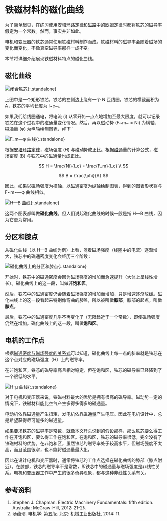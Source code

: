 # 铁磁材料的磁化曲线

为了简单起见，在[练习]使用[安培环路定律]和[磁路中的欧姆定律]时都将铁芯的磁导率假定为一个常数。然而，事实并非如此。

电机和变压器的铁芯通常使用铁磁材料制作而成。铁磁材料的磁导率会随着磁场的变化而变化，不像真空磁导率那样一成不变。

本节将详细介绍展现铁磁材料特点的磁化曲线。

## 磁化曲线

![闭合铁芯](https://pic3.zhimg.com/v2-7ca0ba2d9bf7873447bbccdecc152034_1440w.jpg "闭合铁芯"){:.standalone}

上图中是一个矩形铁芯，铁芯的左侧边上绕有一个 N 匝线圈。铁芯的横截面积为 A，铁芯的平均长度为 l~c~。

如果我们给线圈通电，将电流 (i) 从零开始一点点地增加至最大限度，就可以记录铁芯在这个过程中的磁通量变化情况。然后，再以磁动势 (F~m~ \= Ni) 为横轴、磁通量 (φ) 为纵轴绘制图表，如下：

![F_m—φ 曲线](https://pic3.zhimg.com/v2-a9cf11c4256476671ac68282629f6c86_1440w.jpg "F_m—φ曲线"){:.standalone}

根据[安培环路定律]，磁场强度 (H) 与磁动势成正比。根据[磁通量]的计算公式，磁场密度 (B) 与铁芯中的磁通量也成正比。

$$
H = \frac{Ni}{l_c} = \frac{F_m}{l_c} \\
$$

$$
B = \frac{\phi}{A}
$$

因此，如果以磁场强度为横轴、以磁通密度为纵轴绘制图表，得到的图表形状将与 F~m~—φ 曲线相似。

![H—B 曲线](https://pic2.zhimg.com/v2-f9caa6e86c099ff7079c8b05277a7f71_1440w.jpg "H—B曲线"){:.standalone}

这两个图表都叫做**磁化曲线**。但人们说起磁化曲线的时候一般是指 H—B 曲线，因为它更为常用。

## 分区和膝点

从磁化曲线（以 H—B 曲线为例）上看，随着磁场强度（线圈中的电流）逐渐增大，铁芯中的磁通密度变化会经历三个阶段：

![磁化曲线上的分区和膝点](https://pica.zhimg.com/v2-18c861939dc885ea0630eab765d29a8e_1440w.jpg "磁化曲线上的分区和膝点"){:.standalone}

开始时，铁芯中的磁通密度会因为磁场强度的增加而急速提升（大体上呈线性增长）。磁化曲线上的这一段，叫做**非饱和区**。

然后，铁芯中的磁通密度仍会随着磁场强度的增加而增加，只是增速逐渐放缓。磁化曲线上的这一段看起来特别像弯曲的膝盖，所以被叫做**膝部**。膝部的起点，叫做**膝点**。

最后，铁芯中的磁通密度几乎不再变化了（无限趋近于一个常数），即使磁场强度仍然在增加。磁化曲线上的这一段，叫做**饱和区**。

## 电机的工作点

根据[磁通密度与磁场强度的关系式]可以知道，磁化曲线上每一点的斜率就是铁芯在这个点对应的磁场强度（H）上的磁导率。

在非饱和区，铁芯的磁导率高且相对稳定。但在饱和区，铁芯的磁导率已经降到了一个很低的水平。

![H-μ 曲线](https://pic4.zhimg.com/v2-4c11d32403e1124618c9555e414640fb_1440w.jpg "H-μ曲线"){:.standalone}

对于电机和变压器来说，铁磁材料最大的优势是拥有很高的磁导率。磁动势一定的情况下，铁磁材料能比空气产生多得多得多的磁通量。

电动机依靠磁通量产生扭矩，发电机依靠磁通量产生电压。因此在电机设计中，总是希望获得尽可能多的磁通量。

如果要求铁芯的磁导率是常数，就像本文开头说到的假设那样，那么铁芯要么得工作在非饱和区，要么得工作在饱和区。在饱和区，铁芯的磁导率很低，完全没有了铁磁材料的优势。在非饱和区，虽然铁芯的磁导率处于较高水平，但磁场强度不太高，而且范围很窄，也不能将磁通量最大化。

因此在设计电机和变压器时，通常将铁芯的工作点选择在磁化曲线的膝部（膝点附近）。在膝部，铁芯的磁导率不是常数，即铁芯中的磁通量与磁场强度是非线性关系。电机和变压器工作中产生的很多奇异现象，都与这种非线性关系有关。


## 参考资料

1. Stephen J. Chapman. Electric Machinery Fundamentals: fifth edition. Australia: McGraw-Hill, 2012: 21-25.
2. 汤蕴璆. 电机学: 第五版. 北京: 机械工业出版社, 2014: 11.

<!-- link definition -->

[安培环路定律]: amperes-law.md

[磁通密度与磁场强度的关系式]: amperes-law.md

[磁通量]: amperes-law.md

[磁路中的欧姆定律]: ohms-law-in-magnetic-circuit.md

[练习]: examples.md